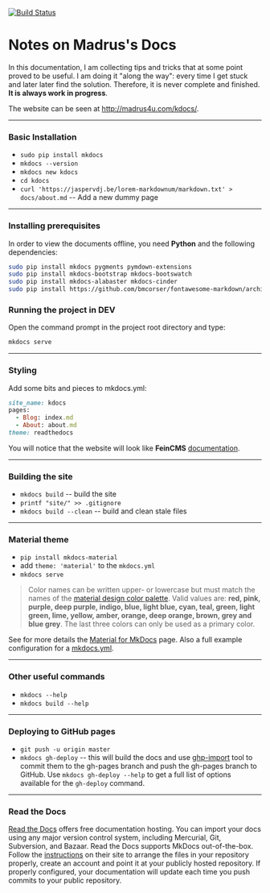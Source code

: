 [![Build Status](https://travis-ci.org/madrus/kdocs.svg?branch=master)](https://travis-ci.org/madrus/kdocs)

# Notes on Madrus's Docs

In this documentation, I am collecting tips and tricks that at some point proved to be useful. I am doing it "along the way": every time I get stuck and later later find the solution. Therefore, it is never complete and finished. **It is always work in progress**.

The website can be seen at http://madrus4u.com/kdocs/.

---

### Basic Installation

* `sudo pip install mkdocs`
* `mkdocs --version`
* `mkdocs new kdocs`
* `cd kdocs`
* `curl 'https://jaspervdj.be/lorem-markdownum/markdown.txt' > docs/about.md` -- Add a new dummy page

---

### Installing prerequisites

In order to view the documents offline, you need __Python__ and the following dependencies:

```bash
sudo pip install mkdocs pygments pymdown-extensions
sudo pip install mkdocs-bootstrap mkdocs-bootswatch
sudo pip install mkdocs-alabaster mkdocs-cinder
sudo pip install https://github.com/bmcorser/fontawesome-markdown/archive/master.zip
```

### Running the project in DEV

Open the command prompt in the project root directory and type:

```bash
mkdocs serve
```

---

### Styling

Add some bits and pieces to mkdocs.yml:

```ruby
site_name: kdocs
pages:
  - Blog: index.md
  - About: about.md
theme: readthedocs
```

You will notice that the website will look like __FeinCMS__ [documentation][feincms].

---

### Building the site

* `mkdocs build` -- build the site
* `printf "site/" >> .gitignore`
* `mkdocs build --clean` -- build and clean stale files

---

### Material theme

* `pip install mkdocs-material`
* add `theme: 'material'` to the `mkdocs.yml`
* `mkdocs serve`

> Color names can be written upper- or lowercase but must match the names of the [material design color palette][m-colors]. Valid values are: __red, pink, purple, deep purple, indigo, blue, light blue, cyan, teal, green, light green, lime, yellow, amber, orange, deep orange, brown, grey and blue grey__. The last three colors can only be used as a primary color.

See for more details the [Material for MkDocs][material] page. Also a full example configuration for a [mkdocs.yml][full-config].

---

### Other useful commands

* `mkdocs --help`
* `mkdocs build --help`

---

### Deploying to GitHub pages

* `git push -u origin master`
* `mkdocs gh-deploy` -- this will build the docs and use [ghp-import][ghp] tool to commit them to the gh-pages branch and push the gh-pages branch to GitHub. Use `mkdocs gh-deploy --help` to get a full list of options available for the `gh-deploy` command.

---

### Read the Docs

[Read the Docs][rtdocs] offers free documentation hosting. You can import your docs using any major version control system, including Mercurial, Git, Subversion, and Bazaar. Read the Docs supports MkDocs out-of-the-box. Follow the [instructions][instructions] on their site to arrange the files in your repository properly, create an account and point it at your publicly hosted repository. If properly configured, your documentation will update each time you push commits to your public repository.

[feincms]: https://feincms-django-cms.readthedocs.io/en/latest/#
[ghp]: https://github.com/davisp/ghp-import
[rtdocs]: https://readthedocs.org/
[instructions]: https://read-the-docs.readthedocs.io/en/latest/getting_started.html
[material]: http://squidfunk.github.io/mkdocs-material/
[m-colors]: https://www.materialui.co/colors
[full-config]: http://squidfunk.github.io/mkdocs-material/getting-started/#full-example
